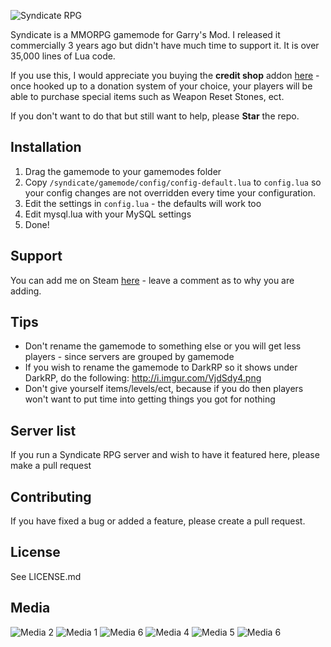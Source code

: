 ![Syndicate RPG](https://i.imgur.com/kUVO35g.png)


Syndicate is a MMORPG gamemode for Garry's Mod. I released it commercially 3 years ago but didn't have much time to support it. It is over 35,000 lines of Lua code.

If you use this, I would appreciate you buying the **credit shop** addon [here](https://www.gmodstore.com/market/view/3915) - once hooked up to a donation system of your choice, your players will be able to purchase special items such as Weapon Reset Stones, ect.

If you don't want to do that but still want to help, please **Star** the repo.

## Installation

 1. Drag the gamemode to your gamemodes folder
 2. Copy `/syndicate/gamemode/config/config-default.lua` to `config.lua` so your config changes are not overridden every time your configuration.
 3. Edit the settings in `config.lua` - the defaults will work too
 4. Edit mysql.lua with your MySQL settings
 5. Done!

## Support
You can add me on Steam [here](https://steamcommunity.com/id/vrondakis) - leave a comment as to why you are adding.

## Tips

 - Don't rename the gamemode to something else or you will get less players - since servers are grouped by gamemode
 - If you wish to rename the gamemode to DarkRP so it shows under DarkRP, do the following: http://i.imgur.com/VjdSdy4.png
- Don't give yourself items/levels/ect, because if you do then players won't want to put time into getting things you got for nothing

## Server list
If you run a Syndicate RPG server and wish to have it featured here, please make a pull request

## Contributing
If you have fixed a bug or added a feature, please create a pull request.

## License
See LICENSE.md

## Media
![Media 2](https://i.imgur.com/lSBa356.jpg)
![Media 1](https://i.imgur.com/9ywdT5x.jpg)
![Media 6](https://i.imgur.com/uSPHlm2.jpg)
![Media 4](https://i.imgur.com/QwiQVv8.jpg)
![Media 5](https://i.imgur.com/LR603a2.png)
![Media 6](https://i.imgur.com/HFAIj1y.jpg)

